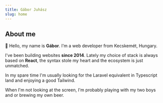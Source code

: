 ```yaml
---
title: Gábor Juhász
slug: home
---
```


## About me

👋 Hello, my name is **Gábor**. I'm a web developer from Kecskemét, Hungary.

I've been building websites **since 2014**. Lately my choice of stack is always based on **React**, the syntax stole my heart and the ecosystem is just unmatched.

In my spare time I'm usually looking for the Laravel equivalent in Typescript land and enjoying a good Tailwind.

When I'm not looking at the screen, I'm probably playing with my two boys and or brewing my own beer.
